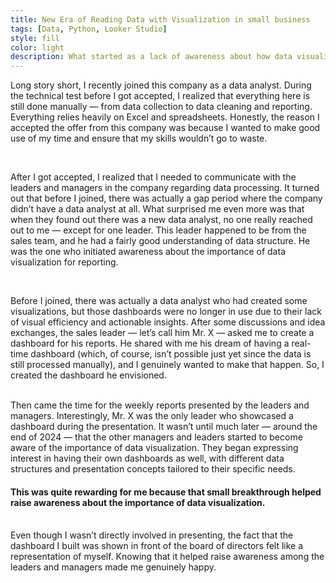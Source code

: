```yaml
---
title: New Era of Reading Data with Visualization in small business
tags: [Data, Python, Looker Studio]
style: fill
color: light
description: What started as a lack of awareness about how data visualization could simplify reporting eventually turned into genuine interest and recognition of its importance.
---
```



Long story short, I recently joined this company as a data analyst. During the technical test before I got accepted, I realized that everything here is still done manually — from data collection to data cleaning and reporting. Everything relies heavily on Excel and spreadsheets. Honestly, the reason I accepted the offer from this company was because I wanted to make good use of my time and ensure that my skills wouldn’t go to waste.

<br />

After I got accepted, I realized that I needed to communicate with the leaders and managers in the company regarding data processing. It turned out that before I joined, there was actually a gap period where the company didn’t have a data analyst at all. What surprised me even more was that when they found out there was a new data analyst, no one really reached out to me — except for one leader. This leader happened to be from the sales team, and he had a fairly good understanding of data structure. He was the one who initiated awareness about the importance of data visualization for reporting.

<br />

Before I joined, there was actually a data analyst who had created some visualizations, but those dashboards were no longer in use due to their lack of visual efficiency and actionable insights. After some discussions and idea exchanges, the sales leader — let’s call him Mr. X — asked me to create a dashboard for his reports. He shared with me his dream of having a real-time dashboard (which, of course, isn’t possible just yet since the data is still processed manually), and I genuinely wanted to make that happen. So, I created the dashboard he envisioned.

<br />
Then came the time for the weekly reports presented by the leaders and managers. Interestingly, Mr. X was the only leader who showcased a dashboard during the presentation. It wasn’t until much later — around the end of 2024 — that the other managers and leaders started to become aware of the importance of data visualization. They began expressing interest in having their own dashboards as well, with different data structures and presentation concepts tailored to their specific needs.


#### This was quite rewarding for me because that small breakthrough helped raise awareness about the importance of data visualization.

<br /> Even though I wasn’t directly involved in presenting, the fact that the dashboard I built was shown in front of the board of directors felt like a representation of myself. Knowing that it helped raise awareness among the leaders and managers made me genuinely happy.
